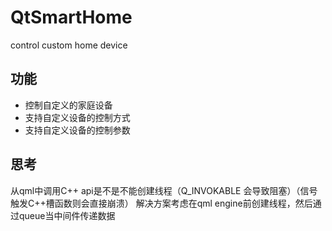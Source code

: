 # QtSmartHome
control custom home device

## 功能
- 控制自定义的家庭设备
- 支持自定义设备的控制方式
- 支持自定义设备的控制参数

## 思考
从qml中调用C++ api是不是不能创建线程（Q_INVOKABLE 会导致阻塞）（信号触发C++槽函数则会直接崩溃）
解决方案考虑在qml engine前创建线程，然后通过queue当中间件传递数据 
